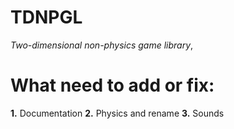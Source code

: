 TDNPGL
=============
*Two-dimensional non-physics game library*,

What need to add or fix:
=============
**1.** Documentation
**2.** Physics and rename
**3.** Sounds
